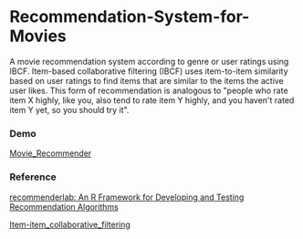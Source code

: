 # Recommendation-System-for-Movies

A movie recommendation system according to genre or user ratings using IBCF. Item-based collaborative filtering (IBCF) uses item-to-item similarity based on user ratings to find items that are similar to the items the active user likes. This form of recommendation is analogous to "people who rate item X highly, like you, also tend to rate item Y highly, and you haven't rated item Y yet, so you should try it".

### Demo
[Movie_Recommender](https://xiongjiedai.shinyapps.io/movierecommender/)

### Reference

[recommenderlab: An R Framework for Developing and Testing Recommendation Algorithms](https://cran.r-project.org/web/packages/recommenderlab/vignettes/recommenderlab.pdf)

[Item-item_collaborative_filtering](https://en.wikipedia.org/wiki/Item-item_collaborative_filtering)
